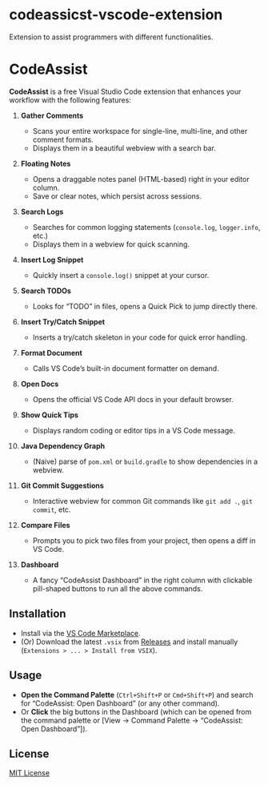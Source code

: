 # codeassicst-vscode-extension
Extension to assist programmers with different functionalities.

# CodeAssist

**CodeAssist** is a free Visual Studio Code extension that enhances your workflow with the following features:

1. **Gather Comments**  
   - Scans your entire workspace for single-line, multi-line, and other comment formats.  
   - Displays them in a beautiful webview with a search bar.

2. **Floating Notes**  
   - Opens a draggable notes panel (HTML-based) right in your editor column.  
   - Save or clear notes, which persist across sessions.  

3. **Search Logs**  
   - Searches for common logging statements (`console.log`, `logger.info`, etc.)  
   - Displays them in a webview for quick scanning.

4. **Insert Log Snippet**  
   - Quickly insert a `console.log()` snippet at your cursor.

5. **Search TODOs**  
   - Looks for “TODO” in files, opens a Quick Pick to jump directly there.

6. **Insert Try/Catch Snippet**  
   - Inserts a try/catch skeleton in your code for quick error handling.

7. **Format Document**  
   - Calls VS Code’s built-in document formatter on demand.

8. **Open Docs**  
   - Opens the official VS Code API docs in your default browser.

9. **Show Quick Tips**  
   - Displays random coding or editor tips in a VS Code message.

10. **Java Dependency Graph**  
    - (Naive) parse of `pom.xml` or `build.gradle` to show dependencies in a webview.

11. **Git Commit Suggestions**  
    - Interactive webview for common Git commands like `git add .`, `git commit`, etc.

12. **Compare Files**  
    - Prompts you to pick two files from your project, then opens a diff in VS Code.

13. **Dashboard**  
    - A fancy “CodeAssist Dashboard” in the right column with clickable pill-shaped buttons to run all the above commands.

## Installation

- Install via the [VS Code Marketplace](https://marketplace.visualstudio.com/...).  
- (Or) Download the latest `.vsix` from [Releases](https://github.com/.../releases) and install manually (`Extensions > ... > Install from VSIX`).

## Usage

- **Open the Command Palette** (`Ctrl+Shift+P` or `Cmd+Shift+P`) and search for “CodeAssist: Open Dashboard” (or any other command).
- Or **Click** the big buttons in the Dashboard (which can be opened from the command palette or [View → Command Palette → “CodeAssist: Open Dashboard”]).

## License

[MIT License](LICENSE)


